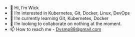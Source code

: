 - 👋 Hi, I’m Wick
- 👀 I’m interested in Kubernetes, Git, Docker, Linux, DevOps
- 🌱 I’m currently learning Git, Kubernetes, Docker
- 💞️ I’m looking to collaborate on nothing at the moment.
- 📫 How to reach me -  Dvsmp88@gmail.com

<!---
Dvsmp/Dvsmp is a ✨ special ✨ repository because its `README.md` (this file) appears on your GitHub profile.
You can click the Preview link to take a look at your changes.
--->
